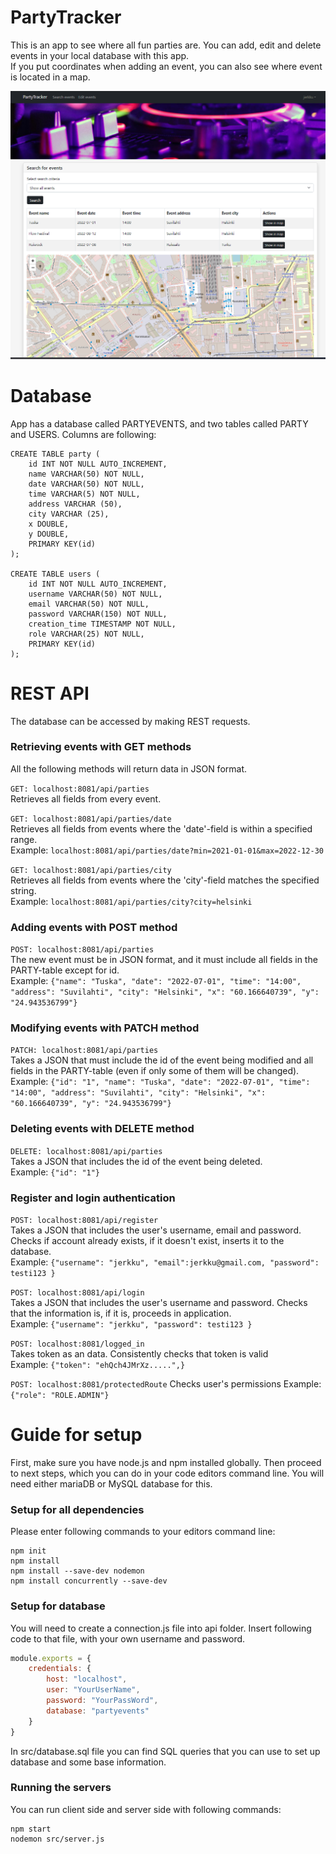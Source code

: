 # PartyTracker
This is an app to see where all fun parties are. You can add, edit and delete events in your local database with this app.   
If you put coordinates when adding an event, you can also see where event is located in a map.   


<img src="src/images/project.PNG">

# Database
App has a database called PARTYEVENTS, and two tables called PARTY and USERS. Columns are following:
```shell
CREATE TABLE party (
    id INT NOT NULL AUTO_INCREMENT,
    name VARCHAR(50) NOT NULL,
    date VARCHAR(50) NOT NULL,
    time VARCHAR(5) NOT NULL,
    address VARCHAR (50),
    city VARCHAR (25),
    x DOUBLE,
    y DOUBLE,
    PRIMARY KEY(id)
);

CREATE TABLE users (
    id INT NOT NULL AUTO_INCREMENT,
    username VARCHAR(50) NOT NULL,
    email VARCHAR(50) NOT NULL,
    password VARCHAR(150) NOT NULL,
    creation_time TIMESTAMP NOT NULL,
    role VARCHAR(25) NOT NULL,
    PRIMARY KEY(id)
);
```


# REST API
The database can be accessed by making REST requests.

### Retrieving events with GET methods
All the following methods will return data in JSON format.

```GET: localhost:8081/api/parties```   
Retrieves all fields from every event.

```GET: localhost:8081/api/parties/date```   
Retrieves all fields from events where the 'date'-field is within a specified range.   
Example: ```localhost:8081/api/parties/date?min=2021-01-01&max=2022-12-30```

```GET: localhost:8081/api/parties/city```   
Retrieves all fields from events where the 'city'-field matches the specified string.   
Example: ```localhost:8081/api/parties/city?city=helsinki```

### Adding events with POST method
```POST: localhost:8081/api/parties```   
The new event must be in JSON format, and it must include all fields in the PARTY-table except for id.   
Example: ```{"name": "Tuska", "date": "2022-07-01", "time": "14:00", "address": "Suvilahti", "city": "Helsinki",
"x": "60.166640739", "y": "24.943536799"}```

### Modifying events with PATCH method
```PATCH: localhost:8081/api/parties```   
Takes a JSON that must include the id of the event being modified and all fields in the PARTY-table (even if only some
of them will be changed).  
Example: ```{"id": "1", "name": "Tuska", "date": "2022-07-01", "time": "14:00", "address": "Suvilahti",
"city": "Helsinki", "x": "60.166640739", "y": "24.943536799"}```

### Deleting events with DELETE method
```DELETE: localhost:8081/api/parties```   
Takes a JSON that includes the id of the event being deleted.   
Example: ```{"id": "1"}```

### Register and login authentication
```POST: localhost:8081/api/register```   
Takes a JSON that includes the user's username, email and password. 
Checks if account already exists, if it doesn't exist, inserts it to the database.   
Example: ```{"username": "jerkku", "email":jerkku@gmail.com, "password": testi123 }```

```POST: localhost:8081/api/login```   
Takes a JSON that includes the user's username and password.
Checks that the information is, if it is, proceeds in application.   
Example: ```{"username": "jerkku", "password": testi123 }```

```POST: localhost:8081/logged_in```   
Takes token as an data. Consistently checks that token is valid    
Example: ```{"token": "ehQch4JMrXz.....",}```

```POST: localhost:8081/protectedRoute```
Checks user's permissions
Example: ```{"role": "ROLE.ADMIN"}```



# Guide for setup
First, make sure you have node.js and npm installed globally.
Then proceed to next steps, which you can do in your code editors command line.
You will need either mariaDB or MySQL database for this.
### Setup for all dependencies
Please enter following commands to your editors command line:

```shell
npm init
npm install
npm install --save-dev nodemon
npm install concurrently --save-dev
```
### Setup for database
You will need to create a connection.js file into api folder. Insert following code to that file, with your own username and password.

```js
module.exports = {
    credentials: {
        host: "localhost",
        user: "YourUserName",
        password: "YourPassWord",
        database: "partyevents"
    }
}
```
In src/database.sql file you can find SQL queries that you can use to set up database and some base information.   


### Running the servers
You can run client side and server side with following commands:
```shell
npm start
nodemon src/server.js
```
